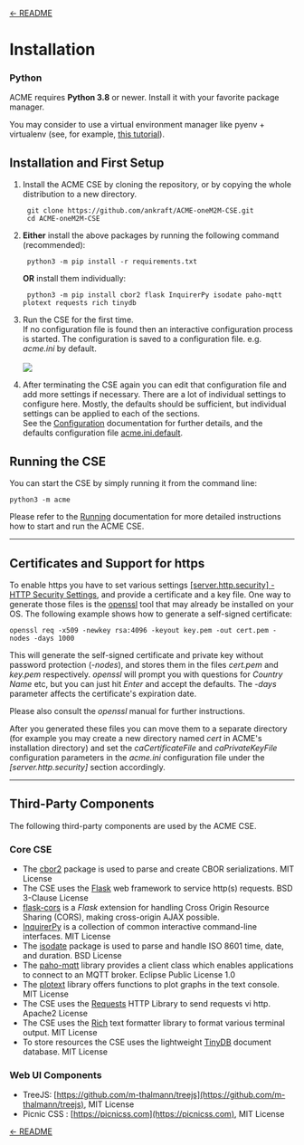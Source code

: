 [← README](../README.md) 

# Installation

### Python

ACME requires **Python 3.8** or newer. Install it with your favorite package manager.

You may consider to use a virtual environment manager like pyenv + virtualenv (see, for example, [this tutorial](https://realpython.com/python-virtual-environments-a-primer/)).

<a name="first_setup"></a>
## Installation and First Setup

1. Install the ACME CSE by cloning the repository, or by copying the whole distribution to a new directory.

		git clone https://github.com/ankraft/ACME-oneM2M-CSE.git
		cd ACME-oneM2M-CSE

1. **Either** install the above packages by running the following command (recommended):

		python3 -m pip install -r requirements.txt

	**OR** install them individually:  

		python3 -m pip install cbor2 flask InquirerPy isodate paho-mqtt plotext requests rich tinydb

1. Run the CSE for the first time.  
If no configuration file is found then an interactive configuration process is started. The
configuration is saved to a configuration file. e.g. *acme.ini* by default.  
&nbsp;  
![](images/bootstrapConfig.gif)

1.  After terminating the CSE again you can edit that configuration file and add more settings if necessary.
	There are a lot of individual settings to configure here. Mostly, the defaults should be sufficient, but individual settings can be applied to each of the sections.  
	See the [Configuration](docs/Configuration.md) documentation for further details, and the defaults configuration file [acme.ini.default](../acme.ini.default).



## Running the CSE

You can start the CSE by simply running it from the command line:

	python3 -m acme

Please refer to the [Running](Running.md) documentation for more detailed instructions how to start and run the ACME CSE.

---
## Certificates and Support for https

To enable https you have to set various settings [\[server.http.security\] - HTTP Security Settings](Configuration.md#security_http), and provide a certificate and a key file. 
One way to generate those files is the [openssl](https://www.openssl.org) tool that may already be installed on your OS. The following example shows how to 
generate a self-signed certificate:

	openssl req -x509 -newkey rsa:4096 -keyout key.pem -out cert.pem -nodes -days 1000

This will generate the self-signed certificate and private key without password protection (*-nodes*), and stores them in the files *cert.pem* and *key.pem* respectively. 
*openssl* will prompt you with questions for *Country Name* etc, but you can just hit *Enter* and accept the defaults. The *-days* parameter affects the certificate's
expiration date.

Please also consult the *openssl* manual for further instructions. 

After you generated these files you can move them to a separate directory (for example you may create a new directory named *cert* in ACME's installation directory) and set the *caCertificateFile* and *caPrivateKeyFile* configuration parameters in the *acme.ini* configuration file under the *\[server.http.security\]* section accordingly.

---

## Third-Party Components
The following third-party components are used by the ACME CSE.

### Core CSE
- The [cbor2](https://github.com/agronholm/cbor2) package is used to parse and create CBOR serializations. MIT License
- The CSE uses the [Flask](https://flask.palletsprojects.com/) web framework to service http(s) requests. BSD 3-Clause License
- [flask-cors](https://github.com/corydolphin/flask-cors/) is a *Flask* extension for handling Cross Origin Resource Sharing (CORS), making cross-origin AJAX possible.
- [InquirerPy](https://github.com/kazhala/InquirerPy/) is a collection of common interactive command-line interfaces. MIT License
- The [isodate](https://github.com/gweis/isodate) package is used to parse and handle ISO 8601 time, date, and duration. BSD License
- The [paho-mqtt](https://www.eclipse.org/paho/) library provides a client class which enables applications to connect to an MQTT broker. Eclipse Public License 1.0 
- The [plotext](https://github.com/piccolomo/plotext) library offers functions to plot graphs in the text console. MIT License
- The CSE uses the [Requests](https://requests.readthedocs.io) HTTP Library to send requests vi http. Apache2 License
- The CSE uses the [Rich](https://github.com/willmcgugan/rich) text formatter library to format various terminal output. MIT License 
- To store resources the CSE uses the lightweight [TinyDB](https://github.com/msiemens/tinydb) document database. MIT License


### Web UI Components
- TreeJS: [https://github.com/m-thalmann/treejs](https://github.com/m-thalmann/treejs), MIT License
- Picnic CSS : [https://picnicss.com](https://picnicss.com), MIT License

[← README](../README.md) 
